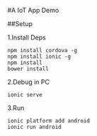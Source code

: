 #A IoT App Demo

##Setup

1.Install Deps

    npm install cordova -g
    npm install ionic -g
    npm install
    bower install

2.Debug in PC
    
    ionic serve
    
    
3.Run
    
    ionic platform add android
    ionic run android
    